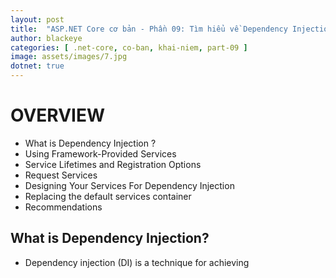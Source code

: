 ```yaml
---
layout: post
title:  "ASP.NET Core cơ bản - Phần 09: Tìm hiểu về Dependency Injection"
author: blackeye
categories: [ .net-core, co-ban, khai-niem, part-09 ]
image: assets/images/7.jpg
dotnet: true
---
```


# **OVERVIEW**
- What is Dependency Injection ?
- Using Framework-Provided Services
- Service Lifetimes and Registration Options
- Request Services
- Designing Your Services For Dependency Injection
- Replacing the default services container
- Recommendations

## What is Dependency Injection?
- Dependency injection (DI) is a technique for achieving 